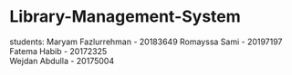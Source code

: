 # Library-Management-System
students:
Maryam Fazlurrehman - 20183649
Romayssa Sami - 20197197
Fatema Habib - 20172325  
Wejdan Abdulla - 20175004
